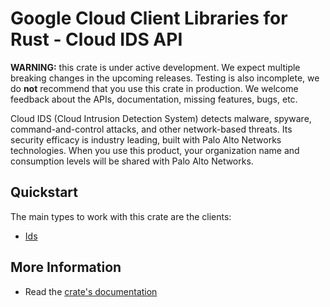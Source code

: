 # Google Cloud Client Libraries for Rust - Cloud IDS API

<!-- Code generated by sidekick. DO NOT EDIT. -->

**WARNING:** this crate is under active development. We expect multiple breaking
changes in the upcoming releases. Testing is also incomplete, we do **not**
recommend that you use this crate in production. We welcome feedback about the
APIs, documentation, missing features, bugs, etc.

Cloud IDS (Cloud Intrusion Detection System) detects malware, spyware,
command-and-control attacks, and other network-based threats. Its security
efficacy is industry leading, built with Palo Alto Networks technologies.
When you use this product, your organization name and consumption levels
will be shared with Palo Alto Networks.

## Quickstart

The main types to work with this crate are the clients:

* [Ids](https://docs.rs/google-cloud-ids-v1/latest/google_cloud_ids_v1/client/struct.Ids.html)

## More Information

* Read the [crate's documentation](https://docs.rs/google-cloud-ids-v1/latest/google-cloud-ids-v1)
